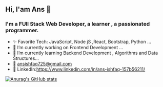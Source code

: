 ## Hi, I'am Ans  👋
### I'm a FUll Stack Web Developer, a learner , a passionated programmer. 

- ✨ Favorite Tech: JavaScript, Node jS ,React, Bootstrap, Python ...
- 🔭 I’m currently working on Frontend Development ...
- 🌱 I’m currently learning Backend Development , Algorithms and Data Structures...
- 📧 ansishfaq725@gmail.com
- 💼 LinkedIn:https://www.linkedin.com/in/ans-ishfaq-157b56211/

[![Anurag's GitHub stats](https://github-readme-stats.vercel.app/api?username=Ans-Ishfaq)](https://github.com/anuraghazra/github-readme-stats)
<!-- ![Anurag's GitHub stats](https://github-readme-stats.vercel.app/api?username=Ans-Ishfaq&count_private=true) -->

